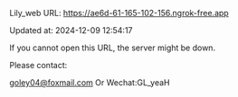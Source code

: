 Lily_web URL: https://ae6d-61-165-102-156.ngrok-free.app

Updated at: 2024-12-09 12:54:17

If you cannot open this URL, the server might be down.

Please contact: 

goley04@foxmail.com Or Wechat:GL_yeaH